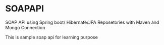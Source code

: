 # SOAPAPI
SOAP API using Spring boot/ Hibernate/JPA Reposetories with Maven and Mongo Connection


This is sample soap api for learning purpose
